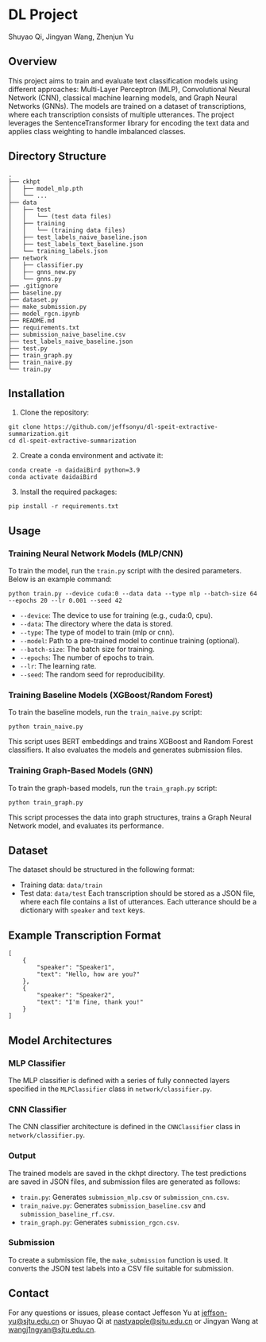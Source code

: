 # DL Project
Shuyao Qi, Jingyan Wang, Zhenjun Yu

## Overview
This project aims to train and evaluate text classification models using different approaches: Multi-Layer Perceptron (MLP), Convolutional Neural Network (CNN), classical machine learning models, and Graph Neural Networks (GNNs). The models are trained on a dataset of transcriptions, where each transcription consists of multiple utterances. The project leverages the SentenceTransformer library for encoding the text data and applies class weighting to handle imbalanced classes.

## Directory Structure
```
.
├── ckhpt
│   ├── model_mlp.pth
│   └── ...
├── data
│   ├── test
│   │   └── (test data files)
│   ├── training
│   │   └── (training data files)
│   ├── test_labels_naive_baseline.json
│   ├── test_labels_text_baseline.json
│   └── training_labels.json
├── network
│   ├── classifier.py
│   ├── gnns_new.py
│   └── gnns.py
├── .gitignore
├── baseline.py
├── dataset.py
├── make_submission.py
├── model_rgcn.ipynb
├── README.md
├── requirements.txt
├── submission_naive_baseline.csv
├── test_labels_naive_baseline.json
├── test.py
├── train_graph.py
├── train_naive.py
└── train.py

```


## Installation
1. Clone the repository:
```
git clone https://github.com/jeffsonyu/dl-speit-extractive-summarization.git
cd dl-speit-extractive-summarization
```

2. Create a conda environment and activate it:
```
conda create -n daidaiBird python=3.9
conda activate daidaiBird
```

3. Install the required packages:
```
pip install -r requirements.txt
```

## Usage
### Training Neural Network Models (MLP/CNN)

To train the model, run the `train.py` script with the desired parameters. Below is an example command:
```
python train.py --device cuda:0 --data data --type mlp --batch-size 64 --epochs 20 --lr 0.001 --seed 42
```

- `--device`: The device to use for training (e.g., cuda:0, cpu).
- `--data`: The directory where the data is stored.
- `--type`: The type of model to train (mlp or cnn).
- `--model`: Path to a pre-trained model to continue training (optional).
- `--batch-size`: The batch size for training.
- `--epochs`: The number of epochs to train.
- `--lr`: The learning rate.
- `--seed`: The random seed for reproducibility.

### Training Baseline Models (XGBoost/Random Forest)
To train the baseline models, run the `train_naive.py` script:
```
python train_naive.py
```
This script uses BERT embeddings and trains XGBoost and Random Forest classifiers. It also evaluates the models and generates submission files.

### Training Graph-Based Models (GNN)
To train the graph-based models, run the `train_graph.py` script:
```
python train_graph.py
```
This script processes the data into graph structures, trains a Graph Neural Network model, and evaluates its performance.

## Dataset
The dataset should be structured in the following format:

- Training data: `data/train`
- Test data: `data/test`
Each transcription should be stored as a JSON file, where each file contains a list of utterances. Each utterance should be a dictionary with `speaker` and `text` keys.

## Example Transcription Format

```
[
    {
        "speaker": "Speaker1",
        "text": "Hello, how are you?"
    },
    {
        "speaker": "Speaker2",
        "text": "I'm fine, thank you!"
    }
]

```

## Model Architectures
### MLP Classifier
The MLP classifier is defined with a series of fully connected layers specified in the `MLPClassifier` class in `network/classifier.py`.

### CNN Classifier
The CNN classifier architecture is defined in the `CNNClassifier` class in `network/classifier.py`.

### Output
The trained models are saved in the ckhpt directory. The test predictions are saved in JSON files, and submission files are generated as follows:

- `train.py`: Generates `submission_mlp.csv` or `submission_cnn.csv`.
- `train_naive.py`: Generates `submission_baseline.csv` and `submission_baseline_rf.csv`.
- `train_graph.py`: Generates `submission_rgcn.csv`.

### Submission
To create a submission file, the `make_submission` function is used. It converts the JSON test labels into a CSV file suitable for submission.

## Contact
For any questions or issues, please contact Jeffeson Yu at jeffson-yu@sjtu.edu.cn or Shuyao Qi at nastyapple@sjtu.edu.cn or Jingyan Wang at wangj1ngyan@sjtu.edu.cn.